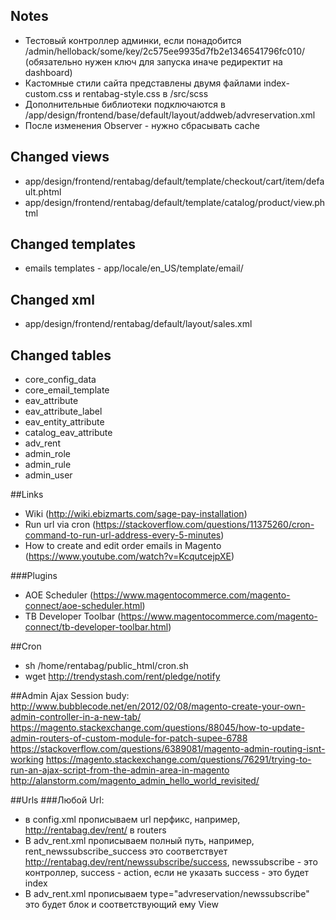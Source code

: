 ## Notes
- Тестовый контроллер админки, если понадобится /admin/helloback/some/key/2c575ee9935d7fb2e1346541796fc010/ (обязательно нужен ключ для запуска иначе редиректит на dashboard)
- Кастомные стили сайта представлены двумя файлами index-custom.css и rentabag-style.css в /src/scss
- Дополнительные библиотеки подключаются в /app/design/frontend/base/default/layout/addweb/advreservation.xml
- После изменения Observer - нужно сбрасывать cache


## Changed views
- app/design/frontend/rentabag/default/template/checkout/cart/item/default.phtml
- app/design/frontend/rentabag/default/template/catalog/product/view.phtml


## Changed templates
- emails templates - app/locale/en_US/template/email/


## Changed xml
- app/design/frontend/rentabag/default/layout/sales.xml


## Changed tables
- core_config_data
- core_email_template 
- eav_attribute
- eav_attribute_label
- eav_entity_attribute
- catalog_eav_attribute
- adv_rent
- admin_role
- admin_rule
- admin_user

##Links
- Wiki (http://wiki.ebizmarts.com/sage-pay-installation)
- Run url via cron (https://stackoverflow.com/questions/11375260/cron-command-to-run-url-address-every-5-minutes)
- How to create and edit order emails in Magento (https://www.youtube.com/watch?v=KcqutcejpXE)

###Plugins
- AOE Scheduler (https://www.magentocommerce.com/magento-connect/aoe-scheduler.html)
- TB Developer Toolbar (https://www.magentocommerce.com/magento-connect/tb-developer-toolbar.html)

##Cron
- sh /home/rentabag/public_html/cron.sh
- wget http://trendystash.com/rent/pledge/notify

##Admin Ajax
Session budy:
http://www.bubblecode.net/en/2012/02/08/magento-create-your-own-admin-controller-in-a-new-tab/
https://magento.stackexchange.com/questions/88045/how-to-update-admin-routers-of-custom-module-for-patch-supee-6788
https://stackoverflow.com/questions/6389081/magento-admin-routing-isnt-working
https://magento.stackexchange.com/questions/76291/trying-to-run-an-ajax-script-from-the-admin-area-in-magento
http://alanstorm.com/magento_admin_hello_world_revisited/


##Urls
###Любой Url: 
- в config.xml прописываем url перфикс, например, http://rentabag.dev/rent/ в routers
- В adv_rent.xml прописываем полный путь, например, rent_newssubscribe_success это соответствует http://rentabag.dev/rent/newssubscribe/success, newssubscribe - это контроллер, success - action, если не указать success - это будет index
- В adv_rent.xml прописываем type="advreservation/newssubscribe" это будет блок и соответствующий ему View 